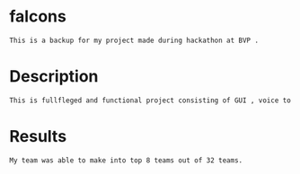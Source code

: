 # falcons
```bash
This is a backup for my project made during hackathon at BVP .
```

# Description
```bash
This is fullfleged and functional project consisting of GUI , voice to text typing and mouse controlling.
```
# Results
```bash 
My team was able to make into top 8 teams out of 32 teams.
```
